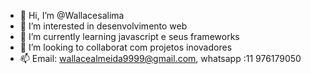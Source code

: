 - 👋 Hi, I’m @Wallacesalima
- 👀 I’m interested in  desenvolvimento web
- 🌱 I’m currently learning  javascript e seus frameworks
- 💞️ I’m looking to collaborat com projetos inovadores
- 📫  Email: wallacealmeida9999@gmail.com, whatsapp :11 976179050

<!---
Wallacesalima/Wallacesalima is a ✨ special ✨ repository because its `README.md` (this file) appears on your GitHub profile.
You can click the Preview link to take a look at your changes.
--->
